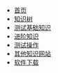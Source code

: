 <!-- Docsify/_sidebar.md -->

[//]: #(设置侧边栏)
* [首页](/) 
* [知识树](/)
* [测试基础知识](/basedata/base.md)
* [进阶知识](/highlevel/hlevel.md)
* [测试操作](/basedata/test_operation.md)
* [其他知识网站](/other/)
* [软件下载](/download/download.md)

